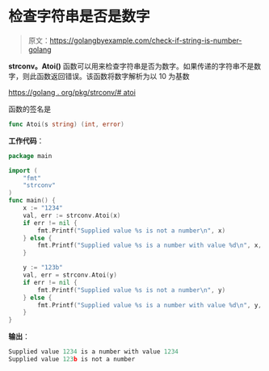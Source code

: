 # 检查字符串是否是数字

> 原文：<https://golangbyexample.com/check-if-string-is-number-golang>

**strconv。Atoi()** 函数可以用来检查字符串是否为数字。如果传递的字符串不是数字，则此函数返回错误。该函数将数字解析为以 10 为基数

[https://golang . org/pkg/strconv/# atoi](https://golang.org/pkg/strconv/#Atoi)

函数的签名是

```go
func Atoi(s string) (int, error)
```

**工作代码**：

```go
package main

import (
    "fmt"
    "strconv"
)
func main() {
    x := "1234"
    val, err := strconv.Atoi(x)
    if err != nil {
        fmt.Printf("Supplied value %s is not a number\n", x)
    } else {
        fmt.Printf("Supplied value %s is a number with value %d\n", x, val)
    }

    y := "123b"
    val, err = strconv.Atoi(y)
    if err != nil {
        fmt.Printf("Supplied value %s is not a number\n", y)
    } else {
        fmt.Printf("Supplied value %s is a number with value %d\n", y, val)
    }
}
```

**输出**：

```go
Supplied value 1234 is a number with value 1234
Supplied value 123b is not a number
```